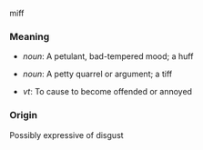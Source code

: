 miff
### Meaning
+ _noun_: A petulant, bad-tempered mood; a huff
+ _noun_: A petty quarrel or argument; a tiff

+ _vt_: To cause to become offended or annoyed

### Origin

Possibly expressive of disgust
